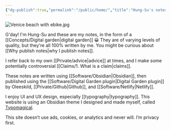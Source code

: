 ```yaml
---
{"dg-publish":true,"permalink":"/public/home/","title":"Hung-Su's notes","tags":["gardenEntry"],"dgShowBacklinks":false}
---
```



![Venice beach with ebike.jpg](/img/user/Embeds/Venice%20beach%20with%20ebike.jpg)

G'day! I'm Hung-Su and these are my notes, in the form of a [[Concepts/Digital garden\|digital garden]] 😀 They are of varying levels of quality, but they're all 100% written by me. You might be curious about [[Why publish notes\|why I publish notes]].

I refer back to my own [[Private/advice\|advice]] at times, and I make some potentially controversial [[Claims/1. What is a claim\|claims]].

These notes are written using [[Software/Obsidian\|Obsidian]], then published using the [[Software/Digital Garden plugin\|Digital Garden plugin]] by Oleeskild, [[Private/Github\|Github]], and [[Software/Netlify\|Netlify]]. 

I enjoy UI and UX design, especially [[typography\|typography]]. This website is using an Obsidian theme I designed and made myself, called [Typomagical](https://github.com/hungsu/typomagical-obsidian).

This site doesn’t use ads, cookies, or analytics and never will. I’m privacy first.